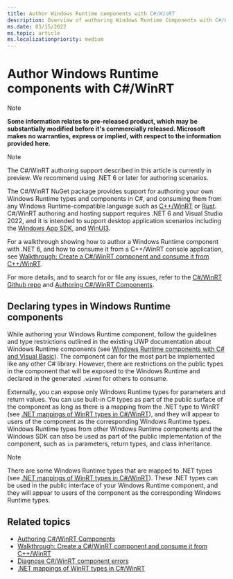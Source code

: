 ```yaml
---
title: Author Windows Runtime components with C#/WinRT
description: Overview of authoring Windows Runtime Components with C#/WinRT 
ms.date: 03/15/2022
ms.topic: article
ms.localizationpriority: medium
---
```


# Author Windows Runtime components with C#/WinRT

> [!NOTE]
> **Some information relates to pre-released product, which may be substantially modified before it's commercially released. Microsoft makes no warranties, express or implied, with respect to the information provided here.**

> [!NOTE]
> The C#/WinRT authoring support described in this article is currently in preview. We recommend using .NET 6 or later for authoring scenarios.

The C#/WinRT NuGet package provides support for authoring your own Windows Runtime types and components in C#, and consuming them from any Windows Runtime-compatible language such as [C++/WinRT](/windows/uwp/cpp-and-winrt-apis/) or [Rust](/windows/dev-environment/rust/rust-for-windows). C#/WinRT authoring and hosting support requires .NET 6 and Visual Studio 2022, and it is intended to support desktop application scenarios including the [Windows App SDK](/windows/apps/windows-app-sdk/), and [WinUI3](/windows/apps/winui/winui3/).

For a walkthrough showing how to author a Windows Runtime component with .NET 6, and how to consume it from a C++/WinRT console application, see [Walkthrough: Create a C#/WinRT component and consume it from C++/WinRT](./create-windows-runtime-component-cswinrt.md).

For more details, and to search for or file any issues, refer to the [C#/WinRT Github repo](https://github.com/microsoft/CsWinRT) and [Authoring C#/WinRT Components](https://github.com/microsoft/CsWinRT/blob/master/docs/authoring.md).

## Declaring types in Windows Runtime components

While authoring your Windows Runtime component, follow the guidelines and type restrictions outlined in the existing UWP documentation about Windows Runtime components (see [Windows Runtime components with C# and Visual Basic](/windows/uwp/winrt-components/creating-windows-runtime-components-in-csharp-and-visual-basic)). The component can for the most part be implemented like any other C# library. However, there are restrictions on the public types in the component that will be exposed to the Windows Runtime and declared in the generated `.winmd` for others to consume. 

Externally, you can expose only Windows Runtime types for parameters and return values. You can use built-in C# types as part of the public surface of the component as long as there is a mapping from the .NET type to WinRT (see [.NET mappings of WinRT types in C#/WinRT](/windows/apps/develop/platform/csharp-winrt/net-mappings-of-winrt-types)), and they will appear to users of the component as the corresponding Windows Runtime types. Windows Runtime types from other Windows Runtime components and the Windows SDK can also be used as part of the public implementation of the component, such as `in` parameters, return types, and class inheritance.

> [!NOTE]
> There are some Windows Runtime types that are mapped to .NET types (see [.NET mappings of WinRT types in C#/WinRT](/windows/apps/develop/platform/csharp-winrt/net-mappings-of-winrt-types)). These .NET types can be used in the public interface of your Windows Runtime component, and they will appear to users of the component as the corresponding Windows Runtime types.

## Related topics

* [Authoring C#/WinRT Components](https://github.com/microsoft/CsWinRT/blob/master/docs/authoring.md)
* [Walkthrough: Create a C#/WinRT component and consume it from C++/WinRT](./create-windows-runtime-component-cswinrt.md)
* [Diagnose C#/WinRT component errors](./authoring-diagnostics.md)
* [.NET mappings of WinRT types in C#/WinRT](/windows/apps/develop/platform/csharp-winrt/net-mappings-of-winrt-types)
